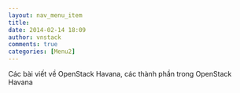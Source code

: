 ```yaml
---
layout: nav_menu_item
title: 
date: 2014-02-14 18:09
author: vnstack
comments: true
categories: [Menu2]
---
```

Các bài viết về OpenStack Havana, các thành phần trong OpenStack Havana
